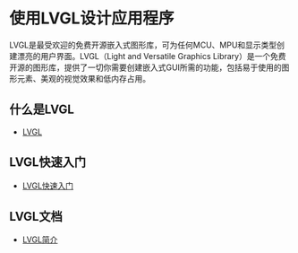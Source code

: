 # 使用LVGL设计应用程序

LVGL是最受欢迎的免费开源嵌入式图形库，可为任何MCU、MPU和显示类型创建漂亮的用户界面。LVGL（Light and Versatile Graphics Library）是一个免费开源的图形库，提供了一切你需要创建嵌入式GUI所需的功能，包括易于使用的图形元素、美观的视觉效果和低内存占用。

## 什么是LVGL
- [LVGL](https://lvgl.io/) 


## LVGL快速入门
- [LVGL快速入门](https://lvgl.io/get-started) 


## LVGL文档
- [LVGL简介](https://docs.lvgl.io/master/intro/index.html) 


























